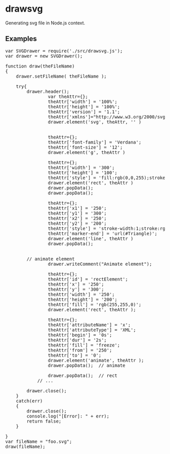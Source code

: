 # drawsvg
Generating svg file in Node.js context.

## Examples
<pre>
var SVGDrawer = require('./src/drawsvg.js');
var drawer = new SVGDrawer(); 

function draw(theFileName)
{
	drawer.setFileName( theFileName ); 

	try{
		drawer.header();
                var theAttr={};
                theAttr['width'] = '100%';
                theAttr['height'] = '100%';
                theAttr['version'] = '1.1';
                theAttr['xmlns']="http://www.w3.org/2000/svg"
                drawer.element('svg', theAttr, '' )


                theAttr={};
                theAttr['font-family'] = 'Verdana';
                theAttr['font-size'] = '12';
                drawer.element('g', theAttr )

                theAttr={};
                theAttr['width'] = '300';
                theAttr['height'] = '100';
                theAttr['style'] = 'fill:rgb(0,0,255);stroke-width:1;stroke:rgb(0,0,0)';
                drawer.element('rect', theAttr )
                drawer.popData();
                drawer.popData();

                theAttr={};
                theAttr['x1'] = '250';
                theAttr['y1'] = '300';
                theAttr['x2'] = '250';
                theAttr['y2'] = '200';
                theAttr['style'] = 'stroke-width:1;stroke:rgb(0,0,0)';
                theAttr['marker-end'] = 'url(#Triangle)';
                drawer.element('line', theAttr )
                drawer.popData(); 


		// animate element
                drawer.writeComment("Animate element"); 

                theAttr={};
                theAttr['id'] = 'rectElement';
                theAttr['x'] = '250';
                theAttr['y'] = '300';
                theAttr['width'] = '250';
                theAttr['height'] = '200';
                theAttr['fill'] = 'rgb(255,255,0)';
                drawer.element('rect', theAttr );

                theAttr={};
                theAttr['attributeName'] = 'x';
                theAttr['attributeType'] = 'XML';
                theAttr['begin'] = '0s';
                theAttr['dur'] = '2s';
                theAttr['fill'] = 'freeze';
                theAttr['from'] = '250';
                theAttr['to'] = '0';
                drawer.element('animate', theAttr );
                drawer.popData();  // animate 

                drawer.popData();  // rect 
   	        // ...                 

		drawer.close();
	}
	catch(err)
	{
		drawer.close();
		console.log("[Error]: " + err);
		return false;
	}

}
var fileName = "foo.svg";
draw(fileName);
</pre>
